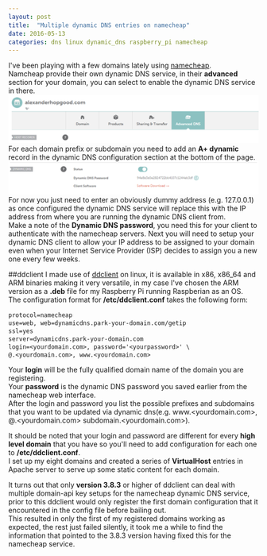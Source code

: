 ```yaml
---
layout: post
title:  "Multiple dynamic DNS entries on namecheap"
date: 2016-05-13
categories: dns linux dynamic_dns raspberry_pi namecheap 
---
```

I've been playing with a few domains lately using [namecheap](#namecheap).  
Namcheap provide their own dynamic DNS service, in their **advanced** section for your domain, you can select to enable the dynamic DNS service in there.
![Advanced Namecheap Settings](/assets/Namcheap_DNS_Advanced.png)
For each domain prefix or subdomain you need to add an **A+ dynamic** record in the dynamic DNS configuration section at the bottom of the page.  
![Enabling Namecheap Dynamic DNS](/assets/Namcheap_Enable_DynamicDNS.png)
For now you just need to enter an obviously dummy address (e.g. 127.0.0.1) as once configured the dynamic DNS service will replace this with the IP address from where you are running the dynamic DNS client from.  
Make a note of the **Dynamic DNS password**, you need this for your client to authenticate with the namecheap servers.
Next you will need to setup your dynamic DNS client to allow your IP address to be assigned to your domain even when your Internet Service Provider (ISP) decides to assign you a new one every few weeks.  

##ddclient
I made use of [ddclient](#ddclient) on linux, it is available in x86, x86_64 and ARM binaries making it very versatile, in my case I've chosen the ARM version as a **.deb** file for my Raspberry Pi running Raspberian as an OS.  
The configuration format for **/etc/ddclient.conf** takes the following form:

	protocol=namecheap
	use=web, web=dynamicdns.park-your-domain.com/getip
	ssl=yes
	server=dynamicdns.park-your-domain.com
	login=<yourdomain.com>, password='<yourpassword>' \
	@.<yourdomain.com>, www.<yourdomain.com>
	
Your **login** will be the fully qualified domain name of the domain you are registering.  
Your **password** is the dynamic DNS password you saved earlier from the namecheap web interface.  
After the login and password you list the possible prefixes and subdomains that you want to be updated via dynamic dns(e.g. www.<yourdomain.com>, @.<yourdomain.com> subdomain.<yourdomain.com>).  

It should be noted that your login and password are different for every **high level domain** that you have so you'll need to add configuration for each one to **/etc/ddclient.conf**.  
I set up my eight domains and created a series of **VirtualHost** entries in Apache server to serve up some static content for each domain.  

It turns out that only **version 3.8.3** or higher of ddclient can deal with multiple domain-api key setups for the namecheap dynamic DNS service, prior to this ddclient would only register the first domain configuration that it encountered in the config file before bailing out.  
This resulted in only the first of my registered domains working as expected, the rest just failed silently, it took me a while to find the information that pointed to the 3.8.3 version having fixed this for the namecheap service.   

[ddclient]:		https://sourceforge.net/projects/ddclient/
[namecheap]:	https://www.namecheap.com






















